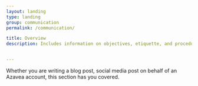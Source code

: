 ```yaml
---
layout: landing
type: landing
group: communication
permalink: /communication/

title: Overview
description: Includes information on objectives, etiquette, and procedures related to writing for Azavea. Our audience is frequently technologists for civic, social and environmental good or geospatial software developers.


---
```


Whether you are writing a blog post, social media post on behalf of an Azavea account, this section has you covered. 
